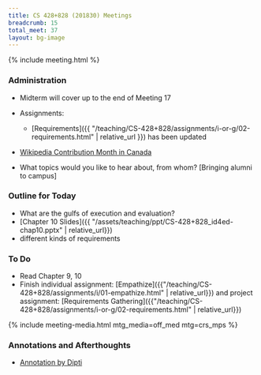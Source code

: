 ```yaml
---
title: CS 428+828 (201830) Meetings
breadcrumb: 15
total_meet: 37
layout: bg-image
---
```

{% include meeting.html %}

### Administration

* Midterm will cover up to the end of Meeting 17

* Assignments:
  * [Requirements]({{ "/teaching/CS-428+828/assignments/i-or-g/02-requirements.html" | relative_url }}) has been updated

* [Wikipedia Contribution Month in Canada](https://en.wikipedia.org/wiki/Wikipedia:Contribution_Month_in_Canada_2018)

* What topics would you like to hear about, from whom? [Bringing alumni to campus]

### Outline for Today

* What are the gulfs of execution and evaluation?
* [Chapter 10 Slides]({{ "/assets/teaching/ppt/CS-428+828_id4ed-chap10.pptx" | relative_url}})
* different kinds of requirements

### To Do

* Read Chapter 9, 10
* Finish individual assignment: [Empathize]({{"/teaching/CS-428+828/assignments/i/01-empathize.html" | relative_url}})
and project assignment: [Requirements Gathering]({{"/teaching/CS-428+828/assignments/i-or-g/02-requirements.html" | relative_url}})

{% include meeting-media.html mtg_media=off_med mtg=crs_mps %}

### Annotations and Afterthoughts

* [Annotation by Dipti](https://urcourses.uregina.ca/mod/oublog/viewpost.php?post=27354)
